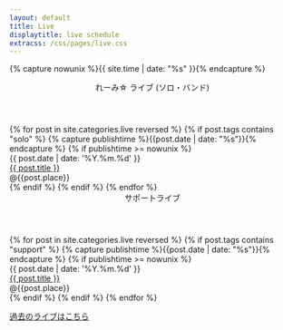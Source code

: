 ```yaml
---
layout: default
title: Live
displaytitle: live schedule
extracss: /css/pages/live.css
---
```

{% capture nowunix %}{{ site.time | date: "%s" }}{% endcapture %}
<div class="live-list-outer">
	<div class="live-list">
		<header>れーみ&#x2606; ライブ (ソロ・バンド)</header>
		{% for post in site.categories.live reversed %}
		{% if post.tags contains "solo" %}
		{% capture publishtime %}{{post.date | date: "%s"}}{% endcapture %}
		{% if publishtime >= nowunix %}
		<article class="post-thumb">
			<div class="date">
				{{ post.date | date: '%Y.%m.%d' }}
			</div>
			<div class="text">
				<div class="title">
					<a href="{{ page.url | ptr }}{{ post.url }}">{{ post.title }} <i class="fa fa-arrow-circle-right fa-lg"></i></a>
				</div>
				<div class="content">
					@{{post.place}}
				</div>
			</div>
		</article>
		{% endif %}
		{% endif %}
		{% endfor %}
	</div>
	<div class="live-list">
		<header>サポートライブ</header>
		{% for post in site.categories.live reversed %}
		{% if post.tags contains "support" %}
		{% capture publishtime %}{{post.date | date: "%s"}}{% endcapture %}
		{% if publishtime >= nowunix %}
		<article class="post-thumb">
			<div class="date">
				{{ post.date | date: '%Y.%m.%d' }}
			</div>
			<div class="text">
				<div class="title">
					<a href="{{ page.url | ptr }}{{ post.url }}">{{ post.title }} <i class="fa fa-arrow-circle-right fa-lg"></i></a>
				</div>
				<div class="content">
					@{{post.place}}
				</div>
			</div>
		</article>
		{% endif %}	
		{% endif %}
		{% endfor %}
	</div>
</div>

<a href="{{page.url | ptr}}/live/archive/">過去のライブはこちら</a>